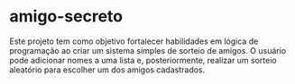 # amigo-secreto
Este projeto tem como objetivo fortalecer habilidades em lógica de programação ao criar um sistema simples de sorteio de amigos. O usuário pode adicionar nomes a uma lista e, posteriormente, realizar um sorteio aleatório para escolher um dos amigos cadastrados.
